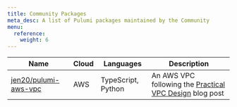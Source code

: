 ```yaml
---
title: Community Packages
meta_desc: A list of Pulumi packages maintained by the Community
menu:
  reference:
    weight: 6
---
```


Name | Cloud | Languages| Description
---|---|---|---|
[jen20/pulumi-aws-vpc](https://github.com/jen20/pulumi-aws-vpc) | AWS | TypeScript, Python | An AWS VPC following the [Practical VPC Design](https://medium.com/aws-activate-startup-blog/practical-vpc-design-8412e1a18dcc) blog post
